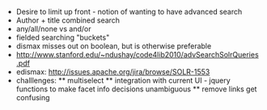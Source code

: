 * Desire to limit up front - notion of wanting to have advanced search
* Author + title combined search
* any/all/none vs and/or
* fielded searching "buckets"
* dismax misses out on boolean, but is otherwise preferable
* http://www.stanford.edu/~ndushay/code4lib2010/advSearchSolrQueries.pdf
* edismax: http://issues.apache.org/jira/browse/SOLR-1553
* challlenges:
** multiselect
** integration with current UI - jquery functions to make facet info decisions  unambiguous
** remove links get confusing
